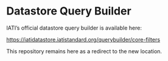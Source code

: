 # Datastore Query Builder

IATI’s official datastore query builder is available here:

https://iatidatastore.iatistandard.org/querybuilder/core-filters

This repository remains here as a redirect to the new location.
